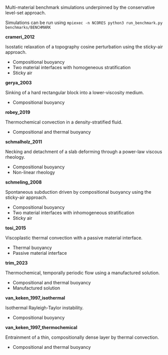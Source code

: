 Multi-material benchmark simulations underpinned by the conservative level-set approach.

Simulations can be run using
`mpiexec -n NCORES python3 run_benchmark.py benchmarks/BENCHMARK`

**crameri_2012**

Isostatic relaxation of a topography cosine perturbation using the sticky-air approach.
- Compositional buoyancy
- Two material interfaces with homogeneous stratification
- Sticky air

**gerya_2003**

Sinking of a hard rectangular block into a lower-viscosity medium.
- Compositional buoyancy

**robey_2019**

Thermochemical convection in a density-stratified fluid.
- Compositional and thermal buoyancy

**schmalholz_2011**

Necking and detachment of a slab deforming through a power-law viscous rheology.
- Compositional buoyancy
- Non-linear rheology

**schmeling_2008**

Spontaneous subduction driven by compositional buoyancy using the sticky-air approach.
- Compositional buoyancy
- Two material interfaces with inhomogeneous stratification
- Sticky air

**tosi_2015**

Viscoplastic thermal convection with a passive material interface.
- Thermal buoyancy
- Passive material interface

**trim_2023**

Thermochemical, temporally periodic flow using a manufactured solution.
- Compositional and thermal buoyancy
- Manufactured solution

**van_keken_1997_isothermal**

Isothermal Rayleigh-Taylor instability.
- Compositional buoyancy

**van_keken_1997_thermochemical**

Entrainment of a thin, compositionally dense layer by thermal convection.
- Compositional and thermal buoyancy
